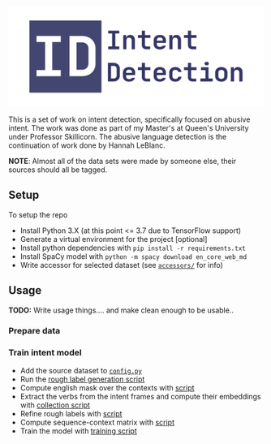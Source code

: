 ![](banner.png)

This is a set of work on intent detection, specifically focused on abusive intent.
The work was done as part of my Master's at Queen's University under Professor Skillicorn.
The abusive language detection is the continuation of work done by Hannah LeBlanc.

**NOTE**: Almost all of the data sets were made by someone else, their sources should all be tagged.

## Setup

To setup the repo 

* Install Python 3.X (at this point <= 3.7 due to TensorFlow support)
* Generate a virtual environment for the project [optional]
* Install python dependencies with `pip install -r requirements.txt`
* Install SpaCy model with `python -m spacy download en_core_web_md`
* Write accessor for selected dataset (see [`accessors/`](data/accessors/) for info)


## Usage

**TODO:** Write usage things.... and make clean enough to be usable..

### Prepare data

### Train intent model

* Add the source dataset to [`config.py`](config.py)
* Run the [rough label generation script](execution/intent/compute.py)
* Compute english mask over the contexts with [script](execution/pre_train/english_mask.py)
* Extract the verbs from the intent frames and compute their embeddings with [collection script](execution/analysis/embeddings/collect_intent_verbs.py)
* Refine rough labels with [script](execution/intent/refine_initial_mask.py)
* Compute sequence-context matrix with [script](execution/pre_train/document_term_matrix.py)
* Train the model with [training script](execution/training/intent.py)
